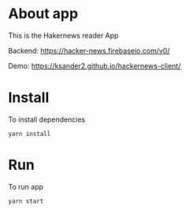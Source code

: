 # About app

This is the Hakernews reader App

Backend: https://hacker-news.firebaseio.com/v0/

Demo: https://ksander2.github.io/hackernews-client/

# Install

To install dependencies

```shell
yarn install
```

# Run

To run app

```shell
yarn start
```